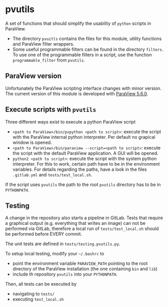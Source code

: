 # pvutils

A set of functions that should simplify the usability of `python` scripts in ParaView.

- The directory `pvuitls` contains the files for this module, utility functions and ParaView filter wrappers. 
- Some useful programmable filters can be found in the directory `filters`. To use one of the programmable filters in a script, use the function `programmable_filter` from `pvutils`.


## ParaView version

Unfortunately the ParaView scripting interface changes with minor version.
The current version of this module is developed with [ParaView 5.6.0](https://www.paraview.org/paraview-downloads/download.php?submit=Download&version=v5.6&type=binary&os=Linux&downloadFile=ParaView-5.6.0-MPI-Linux-64bit.tar.gz).


## Execute scripts with `pvutils`

Three different ways exist to execute a python ParaView script

- `<path to ParaView>/bin/pvpython <path to script>`: execute the script with the ParaView internal python interpreter. Per default no grapical window is opened.
- `<path to ParaView>/bin/paraview --script=<path to script>`: execute the script with the default ParaView application. A GUI will be opened.
- `python2 <path to script>`: execute the script with the system python interpreter. For this to work, certain path have to be in the environment variables. For details regarding the paths, have a look in the files `.gitlab.yml` and `tests/test_local.sh`.

If the script uses `pvutils` the path to the root `pvutils` directory has to be in `PYTHONPATH`.


## Testing

A change in the repository also starts a pipeline in GitLab.
Tests that require a graphical output (e.g. everything that writes an image) can not be performed via GitLab, therefore a local run of `tests/test_local.sh` should be performed before EVERY commit.

The unit tests are defined in `tests/testing.pvutils.py`.

To setup local testing, modify your `~/.bashrc` to
- point the environment variable `PARAVIEW_PATH` pointing to the root directory of the ParaView installation (the one containing `bin` and `lib`)
- include th repository `pvutils` into your `PYTHONPATH`.

Then, all tests can be executed by
- navigating to `tests/`
- executing `test_local.sh` 
